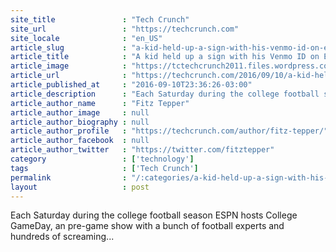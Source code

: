 ```yaml
---
site_title               : "Tech Crunch"
site_url                 : "https://techcrunch.com"
site_locale              : "en_US"
article_slug             : "a-kid-held-up-a-sign-with-his-venmo-id-on-espn-and-thousands-of-people-sent-him-money"
article_title            : "A kid held up a sign with his Venmo ID on ESPN and thousands of people sent him money"
article_image            : "https://tctechcrunch2011.files.wordpress.com/2016/09/csapcguwyaaqoq_.jpg?w=764&h=400&crop=1"
article_url              : "https://techcrunch.com/2016/09/10/a-kid-held-up-a-sign-with-his-venmo-id-on-espn-and-thousands-of-people-sent-him-money/"
article_published_at     : "2016-09-10T23:36:26-03:00"
article_description      : "Each Saturday during the college football season ESPN hosts College GameDay, an pre-game show with a bunch of football experts and hundreds of screaming..."
article_author_name      : "Fitz Tepper"
article_author_image     : null
article_author_biography : null
article_author_profile   : "https://techcrunch.com/author/fitz-tepper/"
article_author_facebook  : null
article_author_twitter   : "https://twitter.com/fitztepper"
category                 : ['technology']
tags                     : ['Tech Crunch']
permalink                : "/:categories/a-kid-held-up-a-sign-with-his-venmo-id-on-espn-and-thousands-of-people-sent-him-money/"
layout                   : post
---
```


Each Saturday during the college football season ESPN hosts College GameDay, an pre-game show with a bunch of football experts and hundreds of screaming...
